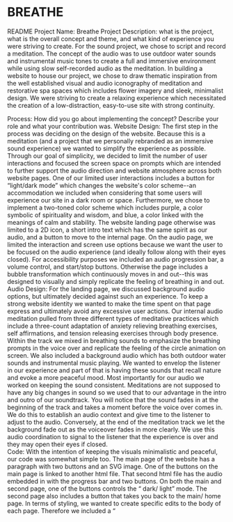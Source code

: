 # BREATHE

README
Project Name:
Breathe
Project Description: what is the project, what is the overall concept and theme, and what kind of experience you were striving to create.
For the sound project, we chose to script and record a meditation. The concept of the audio was to use outdoor water sounds and instrumental music tones to create a full and immersive environment while using slow self-recorded audio as the meditation. In building a website to house our project, we chose to draw thematic inspiration from the well established visual and audio iconography of meditation and restorative spa spaces which includes flower imagery and sleek, minimalist design. We were striving to create a relaxing experience which necessitated the creation of a low-distraction, easy-to-use site with strong continuity.  

Process: How did you go about implementing the concept? Describe your role and what your contribution was.
Website Design: The first step in the process was deciding on the design of the website. Because this is a meditation (and a project that we personally rebranded as an immersive sound experience) we wanted to simplify the experience as possible. Through our goal of simplicity, we decided to limit the number of user interactions and focused the screen space on prompts which are intended to further support the audio direction and website atmosphere across both website pages.
One of our limited user interactions includes a button for “light/dark mode” which changes the website's color scheme--an accommodation we included when considering that some users will experience our site in a dark room or space. Furthermore, we chose to implement a two-toned color scheme which includes purple, a color symbolic of spirituality and wisdom, and blue, a color linked with the meanings of calm and stability. The website landing page otherwise was limited to a 2D icon, a short intro text which has the same spirit as our audio, and a button to move to the internal page. On the audio page, we limited the interaction and screen use options because we want the user to be focused on the audio experience (and ideally follow along with their eyes closed). For accessibility purposes we included an audio progression bar, a volume control, and start/stop buttons. Otherwise the page includes a bubble transformation which continuously moves in and out--this was designed to visually and simply replicate the feeling of breathing in and out.
Audio Design: For the landing page, we discussed background audio options, but ultimately decided against such an experience. To keep a strong website identity we wanted to make the time spent on that page express and ultimately avoid any excessive user actions. Our internal audio meditation pulled from three different types of meditative practices which include a three-count adaptation of anxiety relieving breathing exercises, self affirmations, and tension releasing exercises through body presence. Within the track we mixed in breathing sounds to emphasize the breathing prompts in the voice over and replicate the feeling of the circle animation on screen. We also included a background audio which has both outdoor water sounds and instrumental music playing. We wanted to envelop the listener in our experience and part of that is having these sounds that recall nature and evoke a more peaceful mood. Most importantly for our audio we worked on keeping the sound consistent. Meditations are not supposed to have any big changes in sound so we used that to our advantage in the intro and outro of our soundtrack. You will notice that the sound fades in at the beginning of the track and takes a moment before the voice over comes in. We do this to establish an audio context and give time to the listener to adjust to the audio. Conversely, at the end of the meditation track we let the background fade out as the voiceover fades in more clearly. We use this audio coordination to signal to the listener that the experience is over and they may open their eyes if closed.  
Code: With the intention of keeping the visuals minimalistic and peaceful, our code was somewhat simple too. The main page of the website has a paragraph with two buttons and an SVG image. One of the buttons on the main page is linked to another html file. That second html file has the audio embedded in with the progress bar and two buttons. On both the main and second page, one of the buttons controls the “ dark/ light” mode. The second page also includes a button that takes you back to the main/ home page. In terms of styling, we wanted to create specific edits to the body of each page. Therefore we included a “ <style>” on to the html, separate from the body tag in css. That way we can uniquely customize each body as we wish. The script had two parts , one for the dark more function and the next was calculations for the progress bar. The progress bar acquired the most amount of calculations. We all were able to collectively build this on a site called replit, where we coded simultaneously.
Team: Because we had a short time to get this project turned out we prioritized meeting as a group to work on different sections of the project. Most parts of this project had two or more of us actively working on it at any given point. We also used replit as our choice of coding hub so it was often that one member would start in on coding a section and someone else would further it when they had time. We worked on this project pretty homogeneously, but we made sure that at least some part of each section was touched by each team member.  

Reflection/Evaluation: This should bookend the initial concept and talk about whether your expectations and goals were met in the process of building the final working version.
Our team went through several iterations and semi-executed ideas of how the website should look/function before settling on what is our final project. When thinking about our expectations, goals, and then what is…we definitely came very close to our original concept. Our goal was to be simplistic and to create an experience that immediately feels like it belongs within the genre of meditation. With a minimal look and feel it meant that we had to more closely consider the details of each interaction which we did through the design, audio, and coding phases of this project. We only had to make one compromise in terms of our project which occurred on the internal audio page. The vision was to trigger multiple text prompt events on the screen as they corresponded with a specific time code. With the time crunch we were only able to get halfway through the process of making that happen. What we did on that front is commented out of our code, but if you get a chance to see it we would love to know how to finish solving the problem. Otherwise, we are super proud of what we have done and what we have to show for this assignment.
